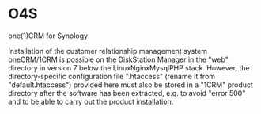 # O4S
one(1)CRM for Synology 

Installation of the customer relationship management system oneCRM/1CRM is possible on the DiskStation Manager in the "web" directory in version 7 below the LinuxNginxMysqlPHP stack.
However, the directory-specific configuration file ".htaccess" (rename it from "default.htaccess") provided here must also be stored in a "1CRM" product directory after the software has been extracted, e.g. to avoid "error 500" and to be able to carry out the product installation.
